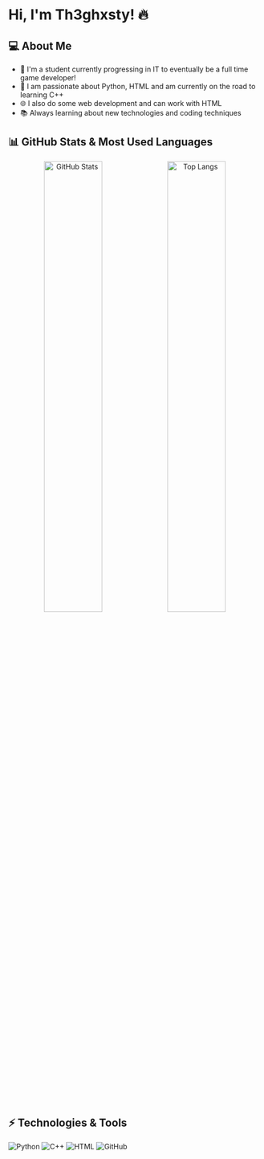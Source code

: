 # Hi, I'm Th3ghxsty! 🔥

## 💻 About Me
- 🎯 I'm a student currently progressing in IT to eventually be a full time game developer!
- 🚀 I am passionate about Python, HTML and am currently on the road to learning C++
- 🌐 I also do some web development and can work with HTML
- 📚 Always learning about new technologies and coding techniques

## 📊 GitHub Stats & Most Used Languages
<p align="center">
  <img src="https://github-readme-stats.vercel.app/api?username=th3ghxsty&show_icons=true&theme=dark" alt="GitHub Stats" width="48%"/>
  <img src="https://github-readme-stats.vercel.app/api/top-langs/?username=th3ghxsty&layout=compact&theme=dark" alt="Top Langs" width="48%"/>
</p>

## ⚡ Technologies & Tools
![Python](https://img.shields.io/badge/Python-3776AB?style=for-the-badge&logo=python&logoColor=white)
![C++](https://img.shields.io/badge/C++-00599C?style=for-the-badge&logo=c%2B%2B&logoColor=white)
![HTML](https://img.shields.io/badge/HTML-E34F26?style=for-the-badge&logo=html5&logoColor=white)
![GitHub](https://img.shields.io/badge/GitHub-181717?style=for-the-badge&logo=github&logoColor=white)
